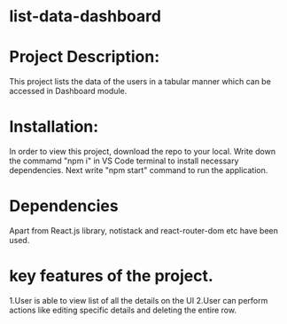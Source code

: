 # list-data-dashboard

# Project Description:
This project lists the data of the users in a tabular manner which can be accessed in Dashboard module.

# Installation:
In order to view this project, download the repo to your local. Write down the commamd "npm i" in VS Code terminal to install
necessary dependencies. Next write "npm start" command to run the application.

# Dependencies
Apart from React.js library, notistack and react-router-dom etc have been used.

# key features of the project.
1.User is able to view list of all the details on the UI
2.User can perform actions like editing specific details and deleting the entire row.
